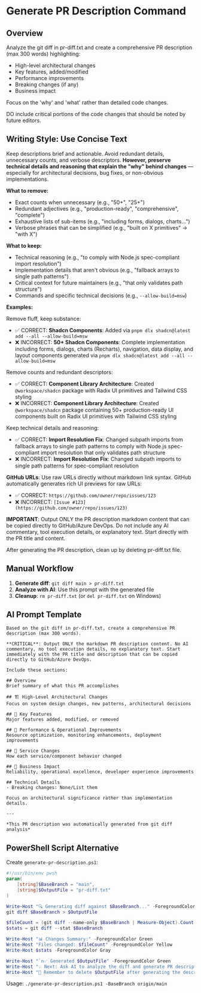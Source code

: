 <!-- Referenced from: https://forum.cursor.com/t/generate-pr-description-from-pr-diff/20735/10 -->

# Generate PR Description Command

## Overview

Analyze the git diff in pr-diff.txt and create a comprehensive PR description (max 300 words) highlighting:

- High-level architectural changes
- Key features, added/modified
- Performance improvements
- Breaking changes (if any)
- Business impact

Focus on the 'why' and 'what' rather than detailed code changes.

DO include critical portions of the code changes that should be noted by future editors.

## Writing Style: Use Concise Text

Keep descriptions brief and actionable. Avoid redundant details, unnecessary counts, and verbose descriptors. **However, preserve technical details and reasoning that explain the "why" behind changes** — especially for architectural decisions, bug fixes, or non-obvious implementations.

**What to remove:**

- Exact counts when unnecessary (e.g., "50+", "25+")
- Redundant adjectives (e.g., "production-ready", "comprehensive", "complete")
- Exhaustive lists of sub-items (e.g., "including forms, dialogs, charts...")
- Verbose phrases that can be simplified (e.g., "built on X primitives" → "with X")

**What to keep:**

- Technical reasoning (e.g., "to comply with Node.js spec-compliant import resolution")
- Implementation details that aren't obvious (e.g., "fallback arrays to single path patterns")
- Critical context for future maintainers (e.g., "that only validates path structure")
- Commands and specific technical decisions (e.g., `--allow-build=msw`)

**Examples:**

Remove fluff, keep substance:

- ✅ CORRECT: **Shadcn Components**: Added via `pnpm dlx shadcn@latest add --all --allow-build=msw`
- ❌ INCORRECT: **50+ Shadcn Components**: Complete implementation including forms, dialogs, charts (Recharts), navigation, data display, and layout components generated via `pnpm dlx shadcn@latest add --all --allow-build=msw`

Remove counts and redundant descriptors:

- ✅ CORRECT: **Component Library Architecture**: Created `@workspace/shadcn` package with Radix UI primitives and Tailwind CSS styling
- ❌ INCORRECT: **Component Library Architecture**: Created `@workspace/shadcn` package containing 50+ production-ready UI components built on Radix UI primitives with Tailwind CSS styling

Keep technical details and reasoning:

- ✅ CORRECT: **Import Resolution Fix**: Changed subpath imports from fallback arrays to single path patterns to comply with Node.js spec-compliant import resolution that only validates path structure
- ❌ INCORRECT: **Import Resolution Fix**: Changed subpath imports to single path patterns for spec-compliant resolution

**GitHub URLs**: Use raw URLs directly without markdown link syntax. GitHub automatically generates rich UI previews for raw URLs:

- ✅ CORRECT: `https://github.com/owner/repo/issues/123`
- ❌ INCORRECT: `[Issue #123](https://github.com/owner/repo/issues/123)`

**IMPORTANT**: Output ONLY the PR description markdown content that can be copied directly to GitHub/Azure DevOps. Do not include any AI commentary, tool execution details, or explanatory text. Start directly with the PR title and content.

After generating the PR description, clean up by deleting pr-diff.txt file.

## Manual Workflow

1. **Generate diff**: `git diff main > pr-diff.txt`
2. **Analyze with AI**: Use this prompt with the generated file
3. **Cleanup**: `rm pr-diff.txt` (or `del pr-diff.txt` on Windows)

## AI Prompt Template

```
Based on the git diff in pr-diff.txt, create a comprehensive PR description (max 300 words).

**CRITICAL**: Output ONLY the markdown PR description content. No AI commentary, no tool execution details, no explanatory text. Start immediately with the PR title and description that can be copied directly to GitHub/Azure DevOps.

Include these sections:

## Overview
Brief summary of what this PR accomplishes

## 🏗️ High-Level Architectural Changes
Focus on system design changes, new patterns, architectural decisions

## 🎯 Key Features
Major features added, modified, or removed

## 🚀 Performance & Operational Improvements
Resource optimization, monitoring enhancements, deployment improvements

## 🔄 Service Changes
How each service/component behavior changed

## 🎯 Business Impact
Reliability, operational excellence, developer experience improvements

## Technical Details
- Breaking changes: None/List them

Focus on architectural significance rather than implementation details.

---

*This PR description was automatically generated from git diff analysis*
```

## PowerShell Script Alternative

Create `generate-pr-description.ps1`:

```powershell
#!/usr/bin/env pwsh
param(
    [string]$BaseBranch = "main",
    [string]$OutputFile = "pr-diff.txt"
)

Write-Host "🔍 Generating diff against $BaseBranch..." -ForegroundColor Cyan
git diff $BaseBranch > $OutputFile

$fileCount = (git diff --name-only $BaseBranch | Measure-Object).Count
$stats = git diff --stat $BaseBranch

Write-Host "📊 Changes Summary:" -ForegroundColor Green
Write-Host "Files changed: $fileCount" -ForegroundColor Yellow
Write-Host $stats -ForegroundColor Gray

Write-Host "`n✅ Generated $OutputFile" -ForegroundColor Green
Write-Host "💡 Next: Ask AI to analyze the diff and generate PR description" -ForegroundColor Blue
Write-Host "🧹 Remember to delete $OutputFile after generating the description" -ForegroundColor Yellow
```

Usage: `./generate-pr-description.ps1 -BaseBranch origin/main`
